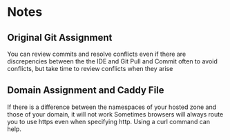 # Notes
## Original Git Assignment
You can review commits and resolve conflicts even if there are discrepencies between the the IDE and Git
Pull and Commit often to avoid conflicts, but take time to review conflicts when they arise
## Domain Assignment and Caddy File
If there is a difference between the namespaces of your hosted zone and those of your domain, it will not work
Sometimes browsers will always route you to use https even when specifying http. Using a curl command can help.